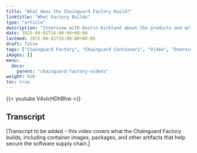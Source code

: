 ```yaml
---
title: "What does the Chainguard Factory build?"
linktitle: "What Factory Builds"
type: "article"
description: "Interview with Dustin Kirkland about the products and artifacts created by the Chainguard Factory"
date: 2025-08-02T16:00:00+00:00
lastmod: 2025-08-02T16:00:00+00:00
draft: false
tags: ["Chainguard Factory", "Chainguard Containers", "Video", "Overview"]
images: []
menu:
  docs:
    parent: "chainguard-factory-videos"
weight: 020
toc: true
---
```


{{< youtube V4xIcHDhBhw >}}

## Transcript

[Transcript to be added - this video covers what the Chainguard Factory builds, including container images, packages, and other artifacts that help secure the software supply chain.]